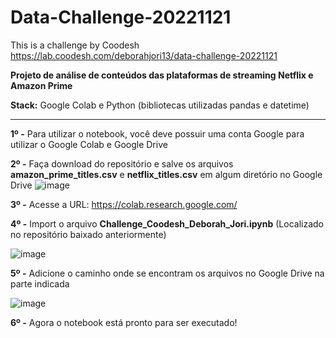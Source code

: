 # Data-Challenge-20221121 
This is a challenge by Coodesh
https://lab.coodesh.com/deborahjori13/data-challenge-20221121


**Projeto de análise de conteúdos das plataformas de streaming Netflix e Amazon Prime**

**Stack:** Google Colab e Python (bibliotecas utilizadas pandas e datetime)

---

**1º -** Para utilizar o notebook, você deve possuir uma conta Google para utilizar o Google Colab e Google Drive

**2º -** Faça download do repositório e salve os arquivos **amazon_prime_titles.csv** e **netflix_titles.csv** em algum diretório no Google Drive
![image](https://user-images.githubusercontent.com/112877982/221069824-a503d72d-7088-4dfa-96bf-d3281a4fcd7e.png)

**3º -** Acesse a URL: https://colab.research.google.com/

**4º -** Import o arquivo **Challenge_Coodesh_Deborah_Jori.ipynb** (Localizado no repositório baixado anteriormente)

![image](https://user-images.githubusercontent.com/112877982/221062657-48278f43-7cc3-4c18-94d0-0d5f823fefcb.png)

**5º -** Adicione o caminho onde se encontram os arquivos no Google Drive na parte indicada

![image](https://user-images.githubusercontent.com/112877982/221062968-8cf6ffa8-0bc8-460b-b4e2-f55faea8bf9e.png)

**6º -** Agora o notebook está pronto para ser executado!




